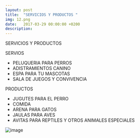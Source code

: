 ```yaml
---
layout: post
title:  "SERVICIOS Y PRODUCTOS "
img: 12.png
date:   2017-03-29 00:00:00 +0200
description:
---
```


SERVICIOS Y PRODUCTOS


SERVIOS 
  * PELUQUERIA PARA PERROS
  * ADISTRAMIENTOS CANINO 
  * ESPA PARA TU MASCOTAS 
  * SALA DE JUEGOS Y CONVIVENCIA 
  
PRODUCTOS 
  * JUGUTES PARA EL PERRO
  * COMIDA 
  * ARENA PARA GATOS 
  * JAULAS PARA AVES 
  * AVITAS PARA REPTILES Y OTROS ANIMALES ESPECIALES

![image](https://user-images.githubusercontent.com/100168748/164958579-46e17a4e-7025-4872-a38b-f7f50f4b3bdd.png)
